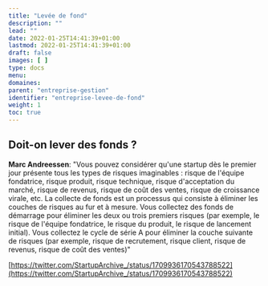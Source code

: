 ```yaml
---
title: "Levée de fond"
description: ""
lead: ""
date: 2022-01-25T14:41:39+01:00
lastmod: 2022-01-25T14:41:39+01:00
draft: false
images: [ ]
type: docs
menu:
domaines:
parent: "entreprise-gestion"
identifier: "entreprise-levee-de-fond"
weight: 1
toc: true
---
```


## Doit-on lever des fonds ?

**Marc Andreessen**: "Vous pouvez considérer qu'une startup dès le premier jour présente tous les types de risques
imaginables : risque de l'équipe fondatrice, risque produit, risque technique, risque d'acceptation du marché, risque de
revenus, risque de coût des ventes, risque de croissance virale, etc.
La collecte de fonds est un processus qui consiste à éliminer les couches de risques au fur et à mesure.
Vous collectez des fonds de démarrage pour éliminer les deux ou trois premiers risques (par exemple, le risque de
l'équipe fondatrice, le risque du produit, le risque de lancement initial).
Vous collectez le cycle de série A pour éliminer la couche suivante de risques (par exemple, risque de recrutement,
risque client, risque de revenus, risque de coût des ventes)"

[https://twitter.com/StartupArchive_/status/1709936170543788522](https://twitter.com/StartupArchive_/status/1709936170543788522)
